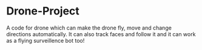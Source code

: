 # Drone-Project
A code for drone which can make the drone fly, move and change directions automatically. It can also track faces and follow it and it can work as a flying surveillence bot too!
